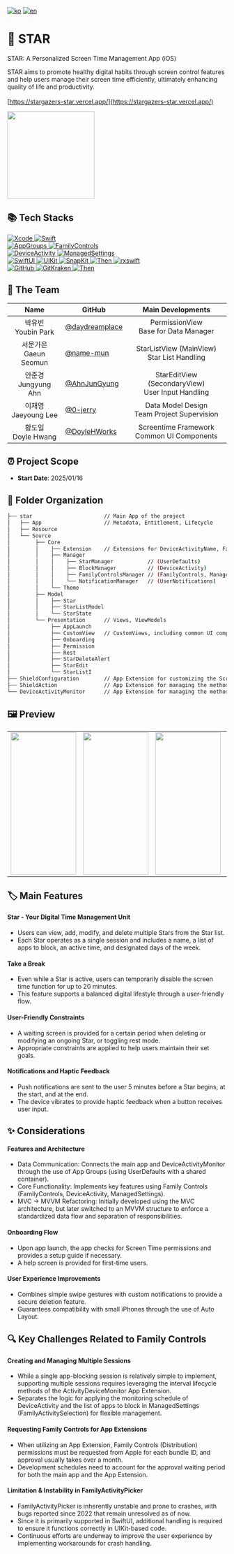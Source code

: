 [![ko](https://img.shields.io/badge/lang-ko-blue.svg)](https://github.com/iOS05-Stargazers/STAR/blob/develop/README.md)
[![en](https://img.shields.io/badge/lang-en-red.svg)](https://github.com/iOS05-Stargazers/STAR/blob/develop/README.en.md)

# 📱 STAR
STAR: A Personalized Screen Time Management App (iOS)

STAR aims to promote healthy digital habits through screen control features and help users manage their screen time efficiently, ultimately enhancing quality of life and productivity.
<br>
<br>
[https://stargazers-star.vercel.app/](https://stargazers-star.vercel.app/)
<div align="left">
  <a href = "https://apps.apple.com/kr/app/%EC%8A%A4%ED%83%80-star-%EC%8A%A4%ED%81%AC%EB%A6%B0%ED%83%80%EC%9E%84-%EA%B4%80%EB%A6%AC/id6740698293?l=en-GB">
    <img  width=200  src="https://github.com/user-attachments/assets/46f5bb61-cb16-45e6-8de1-b1fed97d51a7"/>
  </a>
</div>

## 📚 Tech Stacks
<div>
  <a href="https://developer.apple.com/xcode/" target="_blank">
    <img src="https://img.shields.io/badge/Xcode_16.1-147EFB?style=for-the-badge&logo=xcode&logoColor=white" alt="Xcode">
  </a>
  <a href="https://swift.org/" target="_blank">
    <img src="https://img.shields.io/badge/Swift_5-F05138?style=for-the-badge&logo=swift&logoColor=white" alt="Swift">
  </a>
  <br>
  <a href="https://developer.apple.com/documentation/xcode/configuring-app-groups" target="_blank">
    <img src="https://img.shields.io/badge/AppGroups-2396F3?style=for-the-badge&logo=apple&logoColor=white" alt="AppGroups">
  </a>
  <a href="https://developer.apple.com/documentation/familycontrols" target="_blank">
    <img src="https://img.shields.io/badge/FamilyControls-2396F3?style=for-the-badge&logo=apple&logoColor=white" alt="FamilyControls">
  </a>
  <br>
    <a href="https://developer.apple.com/documentation/deviceactivity" target="_blank">
    <img src="https://img.shields.io/badge/DeviceActivity-2396F3?style=for-the-badge&logo=apple&logoColor=white" alt="DeviceActivity">
  </a>
  <a href="https://developer.apple.com/documentation/managedsettings" target="_blank">
    <img src="https://img.shields.io/badge/ManagedSettings-2396F3?style=for-the-badge&logo=apple&logoColor=white" alt="ManagedSettings">
  </a>
  <br>
  <a href="https://developer.apple.com/xcode/swiftui/" target="_blank">
    <img src="https://img.shields.io/badge/SwiftUI-2396F3?style=for-the-badge&logo=apple&logoColor=white" alt="SwiftUI">
  </a>
  <a href="https://developer.apple.com/documentation/uikit" target="_blank">
    <img src="https://img.shields.io/badge/UIKit-2396F3?style=for-the-badge&logo=uikit&logoColor=white" alt="UIKit">
  </a>
  <a href="https://github.com/SnapKit/SnapKit" target="_blank">
    <img src="https://img.shields.io/badge/SnapKit-00aeb9?style=for-the-badge&logoColor=white" alt="SnapKit">
  </a>
  <a href="https://github.com/devxoul/Then" target="_blank">
    <img src="https://img.shields.io/badge/Then-00aeb9?style=for-the-badge&logoColor=white" alt="Then">
  </a>
  <a href="https://github.com/ReactiveX/RxSwift" target="_blank">
    <img src="https://img.shields.io/badge/rxswift-B7178C?style=for-the-badge&logoColor=white" alt="rxswift">
  </a>
  <br>
  <a href="https://github.com/" target="_blank">
    <img src="https://img.shields.io/badge/github-181717?style=for-the-badge&logo=github&logoColor=white" alt="GitHub">
  </a>
  <a href="https://www.gitkraken.com/" target="_blank">
    <img src="https://img.shields.io/badge/gitkraken-179287?style=for-the-badge&logo=gitkraken&logoColor=white" alt="GitKraken">
  </a>
  <a href="https://git-fork.com/" target="_blank">
    <img src="https://img.shields.io/badge/fork-1c8dfc?style=for-the-badge&logoColor=white" alt="Then">
  </a>
  <br>
</div>

## 👥 The Team
| Name     | GitHub   | Main Developments |
|:--------:| -------- |:-----------------:|
| 박유빈 <br> Youbin Park | [@daydreamplace](https://github.com/daydreamplace) | PermissionView <br> Base for Data Manager |
| 서문가은 <br> Gaeun Seomun | [@name-mun](https://github.com/name-mun) | StarListView (MainView) <br> Star List Handling |
| 안준경 <br> Jungyung Ahn | [@AhnJunGyung](https://github.com/AhnJunGyung) | StarEditView (SecondaryView) <br> User Input Handling |
| 이재영 <br> Jaeyoung Lee | [@0-jerry](https://github.com/0-jerry) | Data Model Design <br> Team Project Supervision |
| 황도일 <br> Doyle Hwang | [@DoyleHWorks](https://github.com/DoyleHWorks) | Screentime Framework <br> Common UI Components |

## ⏰ Project Scope
- **Start Date**: 2025/01/16

## 📂 Folder Organization
```bash
├── star                       // Main App of the project
│   ├── App                    // Metadata, Entitlement, Lifecycle
│   ├── Resource
│   └── Source
│        ├── Core
│        │    ├── Extension    // Extensions for DeviceActivityName, FamilyActivitySelection, UserDefaults, etc.
│        │    ├── Manager
│        │    │    ├── StarManager           // (UserDefaults)
│        │    │    ├── BlockManager          // (DeviceActivity)
│        │    │    ├── FamilyControlsManager // (FamilyControls, ManagedSettings)
│        │    │    └── NotificationManager   // (UserNotifications)
│        │    └── Theme
│        ├── Model
│        │    ├── Star
│        │    ├── StarListModel
│        │    └── StarState
│        └── Presentation      // Views, ViewModels
│             ├── AppLaunch
│             ├── CustomView   // CustomViews, including common UI components
│             ├── Onboarding
│             ├── Permission
│             ├── Rest
│             ├── StarDeleteAlert
│             ├── StarEdit
│             └── StarListI
├── ShieldConfiguration        // App Extension for customizing the Screen Time screen that restricts app usage
├── ShieldAction               // App Extension for managing the methods invoked from the Screen Time screen that restricts app usage
└── DeviceActivityMonitor      // App Extension for managing the methods invoked according to the created Screen Time schedule
```

## 🖼️ Preview

<table>
  <tr>
    <td><img src="https://github.com/user-attachments/assets/922bdfaa-595d-4290-9ce8-23107a863041" style="width: 150px; height: 326px; object-fit: cover;" /></td>
    <td><img src="https://github.com/user-attachments/assets/5a42c6d1-cc28-448b-aa70-9a4fcb7f0b84" style="width: 150px; height: 326px; object-fit: cover;" /></td>
    <td><img src="https://github.com/user-attachments/assets/d4321fd8-f11e-42c0-92b2-6b2fd5e57478" style="width: 150px; height: 326px; object-fit: cover;" /></td>
    <td><img src="https://github.com/user-attachments/assets/6196a8ef-398c-4d1a-86d4-4a06097c9288" style="width: 150px; height: 326px; object-fit: cover;" /></td>
    <td><img src="https://github.com/user-attachments/assets/95b2124e-c64b-46a8-a662-ce3fb1b54984" style="width: 150px; height: 326px; object-fit: cover;" /></td>
  </tr>
</table>

## 🏷 Main Features
#### Star - Your Digital Time Management Unit
- Users can view, add, modify, and delete multiple Stars from the Star list.
- Each Star operates as a single session and includes a name, a list of apps to block, an active time, and designated days of the week.

#### Take a Break
- Even while a Star is active, users can temporarily disable the screen time function for up to 20 minutes.
- This feature supports a balanced digital lifestyle through a user-friendly flow.

#### User-Friendly Constraints
- A waiting screen is provided for a certain period when deleting or modifying an ongoing Star, or toggling rest mode.
- Appropriate constraints are applied to help users maintain their set goals.

#### Notifications and Haptic Feedback
- Push notifications are sent to the user 5 minutes before a Star begins, at the start, and at the end.
- The device vibrates to provide haptic feedback when a button receives user input.

## ✨ Considerations
#### Features and Architecture
- Data Communication: Connects the main app and DeviceActivityMonitor through the use of App Groups (using UserDefaults with a shared container).
- Core Functionality: Implements key features using Family Controls (FamilyControls, DeviceActivity, ManagedSettings).
- MVC → MVVM Refactoring: Initially developed using the MVC architecture, but later switched to an MVVM structure to enforce a standardized data flow and separation of responsibilities.

#### Onboarding Flow
- Upon app launch, the app checks for Screen Time permissions and provides a setup guide if necessary.
- A help screen is provided for first-time users.

#### User Experience Improvements
- Combines simple swipe gestures with custom notifications to provide a secure deletion feature.
- Guarantees compatibility with small iPhones through the use of Auto Layout.

## 🔍 Key Challenges Related to Family Controls
#### Creating and Managing Multiple Sessions
- While a single app-blocking session is relatively simple to implement, supporting multiple sessions requires leveraging the interval lifecycle methods of the ActivityDeviceMonitor App Extension.
- Separates the logic for applying the monitoring schedule of DeviceActivity and the list of apps to block in ManagedSettings (FamilyActivitySelection) for flexible management.

#### Requesting Family Controls for App Extensions
- When utilizing an App Extension, Family Controls (Distribution) permissions must be requested from Apple for each bundle ID, and approval usually takes over a month.
- Development schedules need to account for the approval waiting period for both the main app and the App Extension.

#### Limitation & Instability in FamilyActivityPicker
- FamilyActivityPicker is inherently unstable and prone to crashes, with bugs reported since 2022 that remain unresolved as of now.
- Since it is primarily supported in SwiftUI, additional handling is required to ensure it functions correctly in UIKit-based code.
- Continuous efforts are underway to improve the user experience by implementing workarounds for crash handling.
